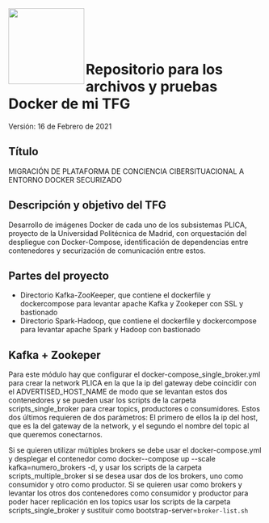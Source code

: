 <img  align="left" width="150" style="float: left;" src="https://www.upm.es/sfs/Rectorado/Gabinete%20del%20Rector/Logos/UPM/CEI/LOGOTIPO%20leyenda%20color%20JPG%20p.png">

<br/><br/><br/>

# Repositorio para los archivos y pruebas Docker de mi TFG

Versión: 16 de Febrero de 2021

## Título

MIGRACIÓN DE PLATAFORMA DE CONCIENCIA CIBERSITUACIONAL A ENTORNO DOCKER SECURIZADO

## Descripción y objetivo del TFG

Desarrollo de imágenes Docker de cada uno de los subsistemas PLICA, proyecto de la Universidad Politécnica de Madrid, con orquestación del despliegue con Docker-Compose, identificación de dependencias entre contenedores y securización de comunicación entre estos.

## Partes del proyecto

  - Directorio Kafka-ZooKeeper, que contiene el dockerfile y dockercompose para levantar apache Kafka y Zookeper con SSL y bastionado
  - Directorio Spark-Hadoop, que contiene el dockerfile y dockercompose para levantar apache Spark y Hadoop con bastionado

## Kafka + Zookeper

Para este módulo hay que configurar el docker-compose_single_broker.yml para crear la network PLICA en la que la ip del gateway debe coincidir con el ADVERTISED_HOST_NAME de modo que se levantan estos dos contenedores y se pueden usar los scripts de la carpeta scripts_single_broker para crear topics, productores o consumidores. Estos dos últimos requieren de dos parámetros: El primero de ellos la ip del host, que es la del gateway de la network, y el segundo el nombre del topic al que queremos conectarnos.

Si se quieren utilizar múltiples brokers se debe usar el docker-compose.yml  y desplegar el contenedor como docker--compose up --scale kafka=numero_brokers -d, y usar los scripts de la carpeta scripts_multiple_broker si se desea usar dos de los brokers, uno como consumidor y otro como productor. Si se quieren usar como brokers y levantar los otros dos contenedores como consumidor y productor para poder hacer replicación en los topics usar los scripts de la carpeta scripts_single_broker y sustituir como bootstrap-server=`broker-list.sh`
